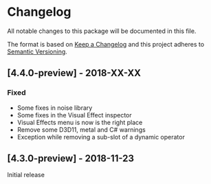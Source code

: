 # Changelog
All notable changes to this package will be documented in this file.

The format is based on [Keep a Changelog](http://keepachangelog.com/en/1.0.0/)
and this project adheres to [Semantic Versioning](http://semver.org/spec/v2.0.0.html).

## [4.4.0-preview] - 2018-XX-XX

### Fixed
- Some fixes in noise library
- Some fixes in the Visual Effect inspector
- Visual Effects menu is now is the right place
- Remove some D3D11, metal and C# warnings
- Exception while removing a sub-slot of a dynamic operator

## [4.3.0-preview] - 2018-11-23

Initial release
